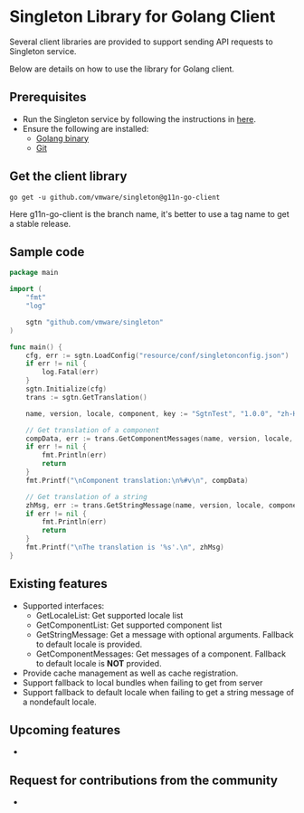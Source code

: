 Singleton Library for Golang Client
============

Several client libraries are provided to support sending API requests to Singleton service.

Below are details on how to use the library for Golang client.

Prerequisites
------------
 * Run the Singleton service by following the instructions in [here](https://github.com/vmware/singleton/blob/master/README.md).
 * Ensure the following are installed:     
    - [Golang binary](https://golang.org/doc/install)
    - [Git](https://git-scm.com/downloads)

Get the client library
------------
```console
go get -u github.com/vmware/singleton@g11n-go-client
```

Here g11n-go-client is the branch name, it's better to use a tag name to get a stable release.

Sample code
------------

```go
package main

import (
	"fmt"
	"log"

	sgtn "github.com/vmware/singleton"
)

func main() {
	cfg, err := sgtn.LoadConfig("resource/conf/singletonconfig.json")
	if err != nil {
		log.Fatal(err)
	}
	sgtn.Initialize(cfg)
	trans := sgtn.GetTranslation()

	name, version, locale, component, key := "SgtnTest", "1.0.0", "zh-Hans", "sunglow", "application.title"

	// Get translation of a component
	compData, err := trans.GetComponentMessages(name, version, locale, component)
	if err != nil {
		fmt.Println(err)
		return
	}
	fmt.Printf("\nComponent translation:\n%#v\n", compData)

	// Get translation of a string
	zhMsg, err := trans.GetStringMessage(name, version, locale, component, key)
	if err != nil {
		fmt.Println(err)
		return
	}
	fmt.Printf("\nThe translation is '%s'.\n", zhMsg)
}
```

Existing features
------------
 * Supported interfaces: 
    * GetLocaleList: Get supported locale list
    * GetComponentList: Get supported component list
    * GetStringMessage: Get a message with optional arguments. Fallback to default locale is provided.
    * GetComponentMessages: Get messages of a component. Fallback to default locale is **NOT** provided.
 * Provide cache management as well as cache registration.
 * Support fallback to local bundles when failing to get from server
 * Support fallback to default locale when failing to get a string message of a nondefault locale.

Upcoming features 
------------
 * <TO DO: Add upcoming features if any>

Request for contributions from the community
------------
 * 
